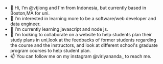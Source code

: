 - 👋 Hi, I’m @vtjiong and I'm from Indonesia, but currently based in Boston,MA for uni.
- 👀 I’m interested in learning more to be a software/web developer and data engineer.
- 🌱 I’m currently learning javascript and node js.
- 💞️ I’m looking to collaborate on a website to help students plan their study plans in uni,look at the feedbacks of former students regarding the course and the instructors,
  and look at different school's graduate program courses to help student plan.
- 📫 You can follow me on my instagram @viriyananda_ to reach me.

